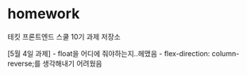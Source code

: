 # homework
테킷 프론트엔드 스쿨 10기 과제 저장소

[5월 4일 과제]
    - float을 어디에 줘야하는지..헤맸음
    - flex-direction: column-reverse;를 생각해내기 어려웠음